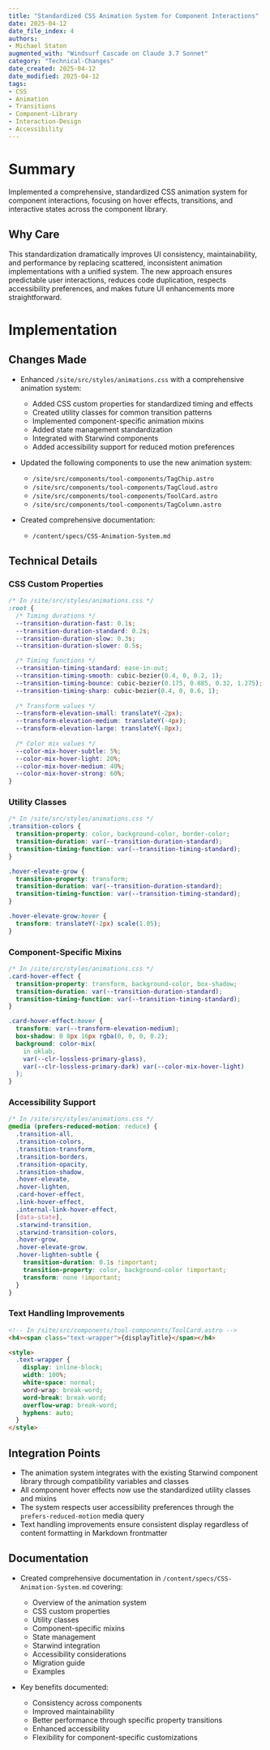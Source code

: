 ```yaml
---
title: "Standardized CSS Animation System for Component Interactions"
date: 2025-04-12
date_file_index: 4
authors: 
- Michael Staton
augmented_with: "Windsurf Cascade on Claude 3.7 Sonnet"
category: "Technical-Changes"
date_created: 2025-04-12
date_modified: 2025-04-12
tags: 
- CSS
- Animation
- Transitions
- Component-Library
- Interaction-Design
- Accessibility
---
```


# Summary
Implemented a comprehensive, standardized CSS animation system for component interactions, focusing on hover effects, transitions, and interactive states across the component library.

## Why Care
This standardization dramatically improves UI consistency, maintainability, and performance by replacing scattered, inconsistent animation implementations with a unified system. The new approach ensures predictable user interactions, reduces code duplication, respects accessibility preferences, and makes future UI enhancements more straightforward.

# Implementation

## Changes Made
- Enhanced `/site/src/styles/animations.css` with a comprehensive animation system:
  - Added CSS custom properties for standardized timing and effects
  - Created utility classes for common transition patterns
  - Implemented component-specific animation mixins
  - Added state management standardization
  - Integrated with Starwind components
  - Added accessibility support for reduced motion preferences

- Updated the following components to use the new animation system:
  - `/site/src/components/tool-components/TagChip.astro`
  - `/site/src/components/tool-components/TagCloud.astro`
  - `/site/src/components/tool-components/ToolCard.astro`
  - `/site/src/components/tool-components/TagColumn.astro`

- Created comprehensive documentation:
  - `/content/specs/CSS-Animation-System.md`

## Technical Details

### CSS Custom Properties
```css
/* In /site/src/styles/animations.css */
:root {
  /* Timing durations */
  --transition-duration-fast: 0.1s;
  --transition-duration-standard: 0.2s;
  --transition-duration-slow: 0.3s;
  --transition-duration-slower: 0.5s;

  /* Timing functions */
  --transition-timing-standard: ease-in-out;
  --transition-timing-smooth: cubic-bezier(0.4, 0, 0.2, 1);
  --transition-timing-bounce: cubic-bezier(0.175, 0.885, 0.32, 1.275);
  --transition-timing-sharp: cubic-bezier(0.4, 0, 0.6, 1);
  
  /* Transform values */
  --transform-elevation-small: translateY(-2px);
  --transform-elevation-medium: translateY(-4px);
  --transform-elevation-large: translateY(-8px);
  
  /* Color mix values */
  --color-mix-hover-subtle: 5%;
  --color-mix-hover-light: 20%;
  --color-mix-hover-medium: 40%;
  --color-mix-hover-strong: 60%;
}
```

### Utility Classes
```css
/* In /site/src/styles/animations.css */
.transition-colors {
  transition-property: color, background-color, border-color;
  transition-duration: var(--transition-duration-standard);
  transition-timing-function: var(--transition-timing-standard);
}

.hover-elevate-grow {
  transition-property: transform;
  transition-duration: var(--transition-duration-standard);
  transition-timing-function: var(--transition-timing-standard);
}

.hover-elevate-grow:hover {
  transform: translateY(-2px) scale(1.05);
}
```

### Component-Specific Mixins
```css
/* In /site/src/styles/animations.css */
.card-hover-effect {
  transition-property: transform, background-color, box-shadow;
  transition-duration: var(--transition-duration-standard);
  transition-timing-function: var(--transition-timing-standard);
}

.card-hover-effect:hover {
  transform: var(--transform-elevation-medium);
  box-shadow: 0 8px 16px rgba(0, 0, 0, 0.2);
  background: color-mix(
    in oklab,
    var(--clr-lossless-primary-glass),
    var(--clr-lossless-primary-dark) var(--color-mix-hover-light)
  );
}
```

### Accessibility Support
```css
/* In /site/src/styles/animations.css */
@media (prefers-reduced-motion: reduce) {
  .transition-all,
  .transition-colors,
  .transition-transform,
  .transition-borders,
  .transition-opacity,
  .transition-shadow,
  .hover-elevate,
  .hover-lighten,
  .card-hover-effect,
  .link-hover-effect,
  .internal-link-hover-effect,
  [data-state],
  .starwind-transition,
  .starwind-transition-colors,
  .hover-grow,
  .hover-elevate-grow,
  .hover-lighten-subtle {
    transition-duration: 0.1s !important;
    transition-property: color, background-color !important;
    transform: none !important;
  }
}
```

### Text Handling Improvements
```html
<!-- In /site/src/components/tool-components/ToolCard.astro -->
<h4><span class="text-wrapper">{displayTitle}</span></h4>

<style>
  .text-wrapper {
    display: inline-block;
    width: 100%;
    white-space: normal;
    word-wrap: break-word;
    word-break: break-word;
    overflow-wrap: break-word;
    hyphens: auto;
  }
</style>
```

## Integration Points
- The animation system integrates with the existing Starwind component library through compatibility variables and classes
- All component hover effects now use the standardized utility classes and mixins
- The system respects user accessibility preferences through the `prefers-reduced-motion` media query
- Text handling improvements ensure consistent display regardless of content formatting in Markdown frontmatter

## Documentation
- Created comprehensive documentation in `/content/specs/CSS-Animation-System.md` covering:
  - Overview of the animation system
  - CSS custom properties
  - Utility classes
  - Component-specific mixins
  - State management
  - Starwind integration
  - Accessibility considerations
  - Migration guide
  - Examples

- Key benefits documented:
  - Consistency across components
  - Improved maintainability
  - Better performance through specific property transitions
  - Enhanced accessibility
  - Flexibility for component-specific customizations

